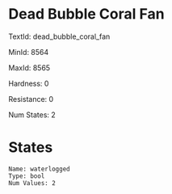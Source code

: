 # Dead Bubble Coral Fan

TextId: dead_bubble_coral_fan

MinId: 8564

MaxId: 8565

Hardness: 0

Resistance: 0


Num States: 2

# States
```
Name: waterlogged
Type: bool
Num Values: 2
```